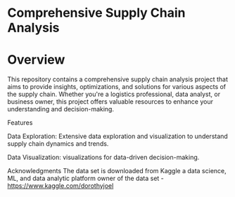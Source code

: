 # Comprehensive Supply Chain Analysis

# Overview
This repository contains a comprehensive supply chain analysis project that aims to provide insights, optimizations, and solutions for various aspects of the supply chain. Whether you're a logistics professional, data analyst, or business owner, this project offers valuable resources to enhance your understanding and decision-making.

Features

Data Exploration: Extensive data exploration and visualization to understand supply chain dynamics and trends.

Data Visualization: visualizations for data-driven decision-making.


Acknowledgments
The data set is downloaded from Kaggle a data science, ML, and data analytic platform
owner of the data set - https://www.kaggle.com/dorothyjoel
